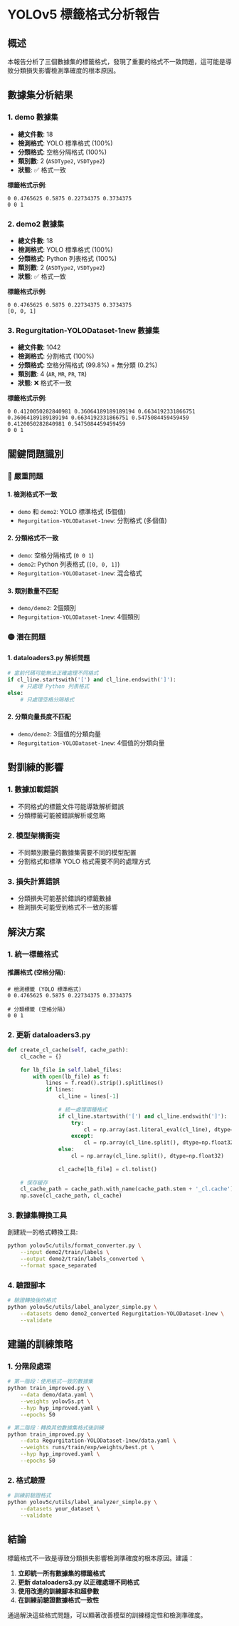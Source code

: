 # YOLOv5 標籤格式分析報告

## 概述

本報告分析了三個數據集的標籤格式，發現了重要的格式不一致問題，這可能是導致分類損失影響檢測準確度的根本原因。

## 數據集分析結果

### 1. **demo 數據集**
- **總文件數**: 18
- **檢測格式**: YOLO 標準格式 (100%)
- **分類格式**: 空格分隔格式 (100%)
- **類別數**: 2 (`ASDType2`, `VSDType2`)
- **狀態**: ✅ 格式一致

**標籤格式示例**:
```
0 0.4765625 0.5875 0.22734375 0.3734375
0 0 1
```

### 2. **demo2 數據集**
- **總文件數**: 18
- **檢測格式**: YOLO 標準格式 (100%)
- **分類格式**: Python 列表格式 (100%)
- **類別數**: 2 (`ASDType2`, `VSDType2`)
- **狀態**: ✅ 格式一致

**標籤格式示例**:
```
0 0.4765625 0.5875 0.22734375 0.3734375
[0, 0, 1]
```

### 3. **Regurgitation-YOLODataset-1new 數據集**
- **總文件數**: 1042
- **檢測格式**: 分割格式 (100%)
- **分類格式**: 空格分隔格式 (99.8%) + 無分類 (0.2%)
- **類別數**: 4 (`AR`, `MR`, `PR`, `TR`)
- **狀態**: ❌ 格式不一致

**標籤格式示例**:
```
0 0.4120050282840981 0.36064189189189194 0.6634192331866751 0.36064189189189194 0.6634192331866751 0.5475084459459459 0.4120050282840981 0.5475084459459459
0 0 1
```

## 關鍵問題識別

### 🔴 **嚴重問題**

#### 1. **檢測格式不一致**
- `demo` 和 `demo2`: YOLO 標準格式 (5個值)
- `Regurgitation-YOLODataset-1new`: 分割格式 (多個值)

#### 2. **分類格式不一致**
- `demo`: 空格分隔格式 (`0 0 1`)
- `demo2`: Python 列表格式 (`[0, 0, 1]`)
- `Regurgitation-YOLODataset-1new`: 混合格式

#### 3. **類別數量不匹配**
- `demo/demo2`: 2個類別
- `Regurgitation-YOLODataset-1new`: 4個類別

### 🟡 **潛在問題**

#### 1. **dataloaders3.py 解析問題**
```python
# 當前代碼可能無法正確處理不同格式
if cl_line.startswith('[') and cl_line.endswith(']'):
    # 只處理 Python 列表格式
else:
    # 只處理空格分隔格式
```

#### 2. **分類向量長度不匹配**
- `demo/demo2`: 3個值的分類向量
- `Regurgitation-YOLODataset-1new`: 4個值的分類向量

## 對訓練的影響

### 1. **數據加載錯誤**
- 不同格式的標籤文件可能導致解析錯誤
- 分類標籤可能被錯誤解析或忽略

### 2. **模型架構衝突**
- 不同類別數量的數據集需要不同的模型配置
- 分割格式和標準 YOLO 格式需要不同的處理方式

### 3. **損失計算錯誤**
- 分類損失可能基於錯誤的標籤數據
- 檢測損失可能受到格式不一致的影響

## 解決方案

### 1. **統一標籤格式**

#### 推薦格式 (空格分隔):
```
# 檢測標籤 (YOLO 標準格式)
0 0.4765625 0.5875 0.22734375 0.3734375

# 分類標籤 (空格分隔)
0 0 1
```

### 2. **更新 dataloaders3.py**

```python
def create_cl_cache(self, cache_path):
    cl_cache = {}
    
    for lb_file in self.label_files:
        with open(lb_file) as f:
            lines = f.read().strip().splitlines()
            if lines:
                cl_line = lines[-1]
                
                # 統一處理兩種格式
                if cl_line.startswith('[') and cl_line.endswith(']'):
                    try:
                        cl = np.array(ast.literal_eval(cl_line), dtype=np.float32)
                    except:
                        cl = np.array(cl_line.split(), dtype=np.float32)
                else:
                    cl = np.array(cl_line.split(), dtype=np.float32)
                
                cl_cache[lb_file] = cl.tolist()
    
    # 保存緩存
    cl_cache_path = cache_path.with_name(cache_path.stem + '_cl.cache')
    np.save(cl_cache_path, cl_cache)
```

### 3. **數據集轉換工具**

創建統一的格式轉換工具:
```bash
python yolov5c/utils/format_converter.py \
    --input demo2/train/labels \
    --output demo2/train/labels_converted \
    --format space_separated
```

### 4. **驗證腳本**

```bash
# 驗證轉換後的格式
python yolov5c/utils/label_analyzer_simple.py \
    --datasets demo demo2_converted Regurgitation-YOLODataset-1new \
    --validate
```

## 建議的訓練策略

### 1. **分階段處理**
```bash
# 第一階段：使用格式一致的數據集
python train_improved.py \
    --data demo/data.yaml \
    --weights yolov5s.pt \
    --hyp hyp_improved.yaml \
    --epochs 50

# 第二階段：轉換其他數據集格式後訓練
python train_improved.py \
    --data Regurgitation-YOLODataset-1new/data.yaml \
    --weights runs/train/exp/weights/best.pt \
    --hyp hyp_improved.yaml \
    --epochs 50
```

### 2. **格式驗證**
```bash
# 訓練前驗證格式
python yolov5c/utils/label_analyzer_simple.py \
    --datasets your_dataset \
    --validate
```

## 結論

標籤格式不一致是導致分類損失影響檢測準確度的根本原因。建議：

1. **立即統一所有數據集的標籤格式**
2. **更新 dataloaders3.py 以正確處理不同格式**
3. **使用改進的訓練腳本和超參數**
4. **在訓練前驗證數據格式一致性**

通過解決這些格式問題，可以顯著改善模型的訓練穩定性和檢測準確度。 